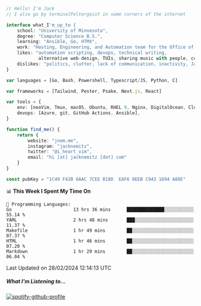 ```typescript
// Hello! I'm Jack
// I also go by terminalPoltergeist in some corners of the internet

interface what_I'm_up_to {
    school: "University of Minnesota",
    degree: "Computer Science B.S.",
    learning: "Ansible, Go, HTMX",
    work: "Hosting, Engineering, and Automation team for the Office of Information Technology at UMN",
    likes: "automation scripting, devops, technical writing,
            alternative web-design, TUIs, sharing music with people, coffee",
    dislikes: "politics, clutter, lack of communication, inactivity, Java",
}

var languages = [Go, Bash, Powershell, Typescript/JS, Python, C]

var frameworks = [Tailwind, Pester, Psake, Next.js, React]

var tools = {
    env: [neoVim, Tmux, macOS, Ubuntu, RHEL 9, Nginx, DigitalOcean, Cloudflare],
    devops: [Azure, git, GitHub Actions, Ansible],
}

function find_me() {
    return {
        website: "jnem.me",
        instagram: "jacknemitz",
        twitter: "@i_heart_vim",
        email: "hi [at] jacknemitz [dot] com"
    }
}

const pubKey = "1C49 F42B 6AAC 7CEE B18D  EAF6 0EEB C943 1694 A88E"
```

<!--START_SECTION:waka-->
📊 **This Week I Spent My Time On** 

```text
💬 Programming Languages: 
Go                       13 hrs 36 mins      ██████████████░░░░░░░░░░░   55.14 % 
YAML                     2 hrs 48 mins       ███░░░░░░░░░░░░░░░░░░░░░░   11.37 % 
Makefile                 1 hr 49 mins        ██░░░░░░░░░░░░░░░░░░░░░░░   07.37 % 
HTML                     1 hr 46 mins        ██░░░░░░░░░░░░░░░░░░░░░░░   07.20 % 
Markdown                 1 hr 29 mins        ██░░░░░░░░░░░░░░░░░░░░░░░   06.04 % 
```


 Last Updated on 28/02/2024 12:14:13 UTC
<!--END_SECTION:waka-->

##### What I'm Listening to...

[![spotify-github-profile](https://spotify-github-profile.vercel.app/api/view?uid=jack.nemitz&cover_image=true&show_offline=true&bar_color=53b14f&bar_color_cover=false&background_color=121212FF)](https://spotify-github-profile.vercel.app/api/view?uid=jack.nemitz&redirect=true)

